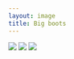 ```yaml
---
layout: image
title: Big boots
---
```

![](/img/IMG_2789.jpg)
![](/img/IMG_2792.jpg)
![](/img/IMG_2794.jpg)
